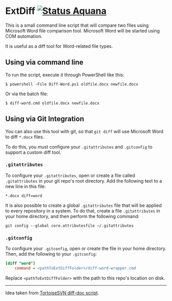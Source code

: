 ExtDiff [![Status Aquana][status-aquana]][andivionian-status-classifier]
=======

This is a small command line script that will compare two files using Microsoft
Word file comparison tool. Microsoft Word will be started using COM automation.

It is useful as a diff tool for Word-related file types.

## Using via command line

To run the script, execute it through PowerShell like this:

```console
$ powershell -File Diff-Word.ps1 oldfile.docx newfile.docx
```

Or via the batch file:

```console
$ diff-word.cmd oldfile.docx newfile.docx
```

## Using via Git Integration

You can also use this tool with git, so that `git diff` will use Microsoft Word
to diff `*.docx` files.

To do this, you must configure your `.gitattributes` and `.gitconfig` to support
a custom diff tool.

### `.gitattributes`

To configure your `.gitattributes`, open or create a file called
`.gitattributes` in your git repo's root directory. Add the following text to a
new line in this file:

```
*.docx diff=word
```

It is also possible to create a global `.gitattributes` file that will be
applied to every repository in a system. To do that, create a file
`.gitattributes` in your home directory, and then perform the following command:

```console
git config --global core.attributesfile ~/.gitattributes
```

### `.gitconfig`

To configure your `.gitconfig`, open or create the file in your home directory.
Then, add the following to your `.gitconfig`:

```ini
[diff "word"]
	command = <pathToExtDiffFolder>/diff-word-wrapper.cmd
```

Replace `<pathToExtDiffFolder>` with the path to this repo's
location on disk.

-------

Idea taken from [TortoiseSVN diff-doc script][tortoisesvn-diff-doc].

[andivionian-status-classifier]: https://github.com/ForNeVeR/andivionian-status-classifier#status-aquana-
[tortoisesvn-diff-doc]: https://sourceforge.net/p/tortoisesvn/code/27268/tree/trunk/contrib/diff-scripts/diff-doc.js

[status-aquana]: https://img.shields.io/badge/status-aquana-yellowgreen.svg
